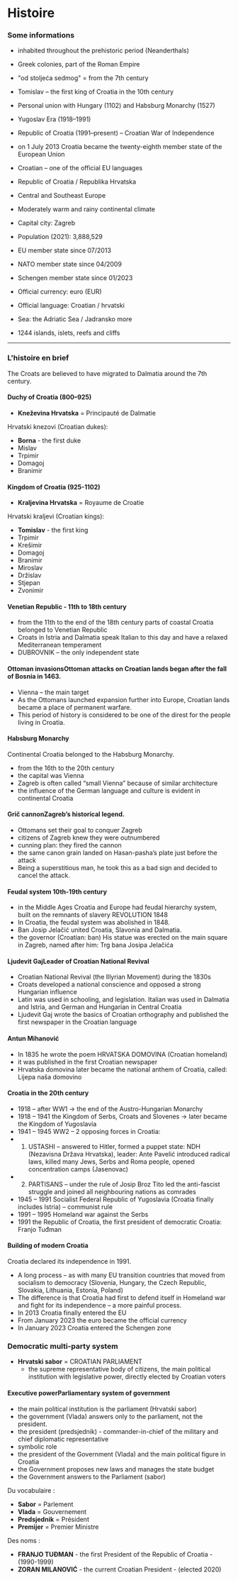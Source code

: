 # Histoire

### Some informations

- inhabited throughout the prehistoric period (Neanderthals) 
- Greek colonies, part of the Roman Empire
- "od stoljeća sedmog" = from the 7th century
- Tomislav – the first king of Croatia in the 10th century
- Personal union with Hungary (1102) and Habsburg Monarchy (1527)
- Yugoslav Era (1918–1991)
- Republic of Croatia (1991–present) – Croatian War of Independence
- on 1 July 2013 Croatia became the twenty-eighth member state of the European Union
- Croatian – one of the official EU languages

- Republic of Croatia / Republika Hrvatska
- Central and Southeast Europe
- Moderately warm and rainy continental climate
- Capital city: Zagreb
- Population (2021): 3,888,529
- EU member state since 07/2013
- NATO member state since 04/2009
- Schengen member state since 01/2023
- Official currency: euro (EUR)
- Official language: Croatian / hrvatski 
- Sea: the Adriatic Sea / Jadransko more
- 1244 islands, islets, reefs and cliffs

---

### L'histoire en brief

The Croats are believed to have migrated to Dalmatia around the 7th century.



#### Duchy of Croatia (800–925)

- **Kneževina Hrvatska** = Principauté de Dalmatie

Hrvatski knezovi (Croatian dukes):
- **Borna** - the first duke
- Mislav
- Trpimir
- Domagoj
- Branimir

#### Kingdom of Croatia (925-1102)
- **Kraljevina Hrvatska** = Royaume de Croatie

Hrvatski kraljevi (Croatian kings):
- **Tomislav** - the first king
- Trpimir
- Krešimir
- Domagoj
- Branimir
- Miroslav
- Držislav
- Stjepan
- Zvonimir

#### Venetian Republic - 11th to 18th century

- from the 11th to the end of the 18th century parts of coastal Croatia belonged to Venetian Republic 
- Croats in Istria and Dalmatia speak Italian to this day and have a relaxed
Mediterranean temperament 
- DUBROVNIK – the only independent state

#### Ottoman invasionsOttoman attacks on Croatian lands began after the fall of Bosnia in 1463.

- Vienna – the main target
- As the Ottomans launched expansion further into Europe, Croatian lands became a place of permanent warfare.
- This period of history is considered to be one of the direst for the people living in Croatia.

#### Habsburg Monarchy

Continental Croatia belonged to the Habsburg Monarchy.

- from the 16th to the 20th century
- the capital was Vienna
- Zagreb is often called “small Vienna” because of similar architecture
- the influence of the German language and culture is evident in continental Croatia

#### Grič cannonZagreb’s historical legend.

- Ottomans set their goal to conquer Zagreb
- citizens of Zagreb knew they were outnumbered
- cunning plan: they fired the cannon
- the same canon grain landed on Hasan-pasha’s plate just before the attack
- Being a superstitious man, he took this as a bad sign and decided to cancel the attack.

#### Feudal system 10th-19th century

- in the Middle Ages Croatia and Europe had feudal hierarchy system, built on the remnants of slavery REVOLUTION 1848
- In Croatia, the feudal system was abolished in 1848. 
- Ban Josip Jelačić united Croatia, Slavonia and Dalmatia.
- the governor (Croatian: ban) His statue was erected on the main square in Zagreb, named after him: Trg bana Josipa Jelačića

#### Ljudevit GajLeader of Croatian National Revival

- Croatian National Revival (the Illyrian Movement) during the 1830s
- Croats developed a national conscience and opposed a strong Hungarian influence
- Latin was used in schooling, and legislation. Italian was used in Dalmatia and Istria, and German and Hungarian in Central Croatia
- Ljudevit Gaj wrote the basics of Croatian orthography and published the first newspaper in the Croatian language

#### Antun Mihanović

- In 1835 he wrote the poem HRVATSKA DOMOVINA (Croatian homeland)
- it was published in the first Croatian newspaper
- Hrvatska domovina later became the national anthem of Croatia, called: Lijepa naša domovino

#### Croatia in the 20th century

- 1918 – after WW1 → the end of the Austro-Hungarian Monarchy
- 1918 – 1941 the Kingdom of Serbs, Croats and Slovenes → later became the Kingdom of Yugoslavia
- 1941 – 1945 WW2 – 2 opposing forces in Croatia:
- 1) USTASHI – answered to Hitler, formed a puppet state: NDH (Nezavisna Država Hrvatska), leader: Ante Pavelić introduced radical laws, killed many Jews, Serbs and Roma people, opened concentration camps (Jasenovac)
- 2) PARTISANS – under the rule of Josip Broz Tito led the anti-fascist struggle and joined all neighbouring nations as comrades 
- 1945 – 1991 Socialist Federal Republic of Yugoslavia (Croatia finally includes Istria) – communist rule
- 1991 – 1995 Homeland war against the Serbs
- 1991 the Republic of Croatia, the first president of democratic Croatia: Franjo Tuđman

#### Building of modern Croatia

Croatia declared its independence in 1991.

- A long process – as with many EU transition countries that moved from socialism to democracy (Slovenia, Hungary, the Czech Republic, Slovakia, Lithuania, Estonia, Poland)
- The difference is that Croatia had first to defend itself in Homeland war and fight for its independence – a more painful process.
- In 2013 Croatia finally entered the EU
- From January 2023 the euro became the official currency
- In January 2023 Croatia entered the Schengen zone 

### Democratic multi-party system

- **Hrvatski sabor** = CROATIAN PARLIAMENT
  -  the supreme representative body of citizens, the main political institution with legislative power, directly elected by Croatian voters

#### Executive powerParliamentary system of government

- the main political institution is the parliament (Hrvatski sabor)
- the government (Vlada) answers only to the parliament, not the president. 
- the president (predsjednik) - commander-in-chief of the military and chief diplomatic representative
- symbolic role
- the president of the Government (Vlada) and the main political figure in Croatia
- the Government proposes new laws and manages the state budget
- the Government answers to the Parliament (sabor)

Du vocabulaire :
- **Sabor** = Parlement
- **Vlada** = Gouvernement
- **Predsjednik** = Président
- **Premijer** = Premier Ministre

Des noms :
- **FRANJO TUĐMAN** - the first President of the Republic of Croatia - (1990-1999)
- **ZORAN MILANOVIĆ** - the current Croatian President - (elected 2020)